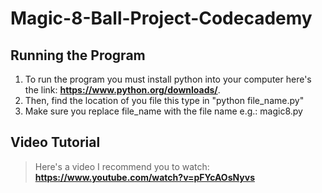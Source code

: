 # Magic-8-Ball-Project-Codecademy


## Running the Program

1. To run the program you must install python into your computer here's the link: **https://www.python.org/downloads/**.
2. Then, find the location of you file this type in "python file_name.py"
3. Make sure you replace file_name with the file name e.g.: magic8.py


## Video Tutorial

> Here's a video I recommend you to watch: **https://www.youtube.com/watch?v=pFYcAOsNyvs**
